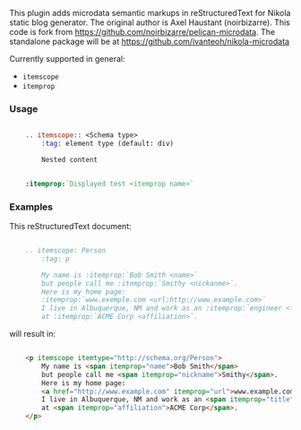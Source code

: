 This plugin adds microdata semantic markups in reStructuredText for Nikola static blog generator. The original author is Axel Haustant (noirbizarre). This code is fork from https://github.com/noirbizarre/pelican-microdata. The standalone package will be at https://github.com/ivanteoh/nikola-microdata

Currently supported in general:

* `itemscope`
* `itemprop`

### Usage

```ReST

    .. itemscope:: <Schema type>
        :tag: element type (default: div)

        Nested content


    :itemprop:`Displayed test <itemprop name>`
```

### Examples

This reStructuredText document:

```ReST

    .. itemscope: Person
        :tag: p

        My name is :itemprop:`Bob Smith <name>`
        but people call me :itemprop:`Smithy <nickanme>`.
        Here is my home page:
        :itemprop:`www.exemple.com <url:http://www.example.com>`
        I live in Albuquerque, NM and work as an :itemprop:`engineer <title>`
        at :itemprop:`ACME Corp <affiliation>`.
```

will result in:

```html

    <p itemscope itemtype="http://schema.org/Person">
        My name is <span itemprop="name">Bob Smith</span>
        but people call me <span itemprop="nickname">Smithy</span>.
        Here is my home page:
        <a href="http://www.example.com" itemprop="url">www.example.com</a>
        I live in Albuquerque, NM and work as an <span itemprop="title">engineer</span>
        at <span itemprop="affiliation">ACME Corp</span>.
    </p>
```
